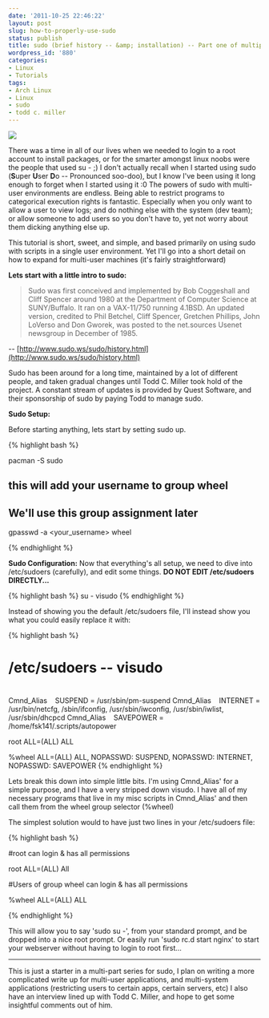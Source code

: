 ```yaml
---
date: '2011-10-25 22:46:22'
layout: post
slug: how-to-properly-use-sudo
status: publish
title: sudo (brief history -- &amp; installation) -- Part one of multipart series
wordpress_id: '880'
categories:
- Linux
- Tutorials
tags:
- Arch Linux
- Linux
- sudo
- todd c. miller
---
```


![](http://imgs.xkcd.com/comics/sandwich.png)

There was a time in all of our lives when we needed to login to a root account to install packages, or for the smarter amongst linux noobs were the people that used su - ;) I don't actually recall when I started using sudo (**S**uper **U**ser **D**o -- Pronounced soo-doo), but I know I've been using it long enough to forget when I started using it :0 The powers of sudo with multi-user environments are endless. Being able to restrict programs to categorical execution rights is fantastic. Especially when you only want to allow a user to view logs; and do nothing else with the system (dev team); or allow someone to add users so you don't have to, yet not worry about them dicking anything else up.

This tutorial is short, sweet, and simple, and based primarily on using sudo with scripts in a single user environment. Yet I'll go into a short detail on how to expand for multi-user machines (it's fairly straightforward)

**Lets start with a little intro to sudo:**


> Sudo was first conceived and implemented by Bob Coggeshall and Cliff Spencer around 1980 at the Department of Computer Science at SUNY/Buffalo. It ran on a VAX-11/750 running 4.1BSD. An updated version, credited to Phil Betchel, Cliff Spencer, Gretchen Phillips, John LoVerso and Don Gworek, was posted to the net.sources Usenet newsgroup in December of 1985.

-- [http://www.sudo.ws/sudo/history.html](http://www.sudo.ws/sudo/history.html)


Sudo has been around for a long time, maintained by a lot of different people, and taken gradual changes until Todd C. Miller took hold of the project. A constant stream of updates is provided by Quest Software, and their sponsorship of sudo by paying Todd to manage sudo.

**Sudo Setup:**

Before starting anything, lets start by setting sudo up.

{% highlight bash %}

pacman -S sudo

## this will add your username to group wheel

## We'll use this group assignment later

gpasswd -a <your_username> wheel

{% endhighlight %}

**Sudo Configuration:**
Now that everything's all setup, we need to dive into /etc/sudoers (carefully), and edit some things.
**DO NOT EDIT /etc/sudoers DIRECTLY...**

{% highlight bash %}
su -
visudo
{% endhighlight %}

Instead of showing you the default /etc/sudoers file, I'll instead show you what you could easily replace it with:

{% highlight bash %}
#
# /etc/sudoers -- visudo
#

Cmnd_Alias    SUSPEND = /usr/sbin/pm-suspend
Cmnd_Alias    INTERNET = /usr/bin/netcfg, /sbin/ifconfig, /usr/sbin/iwconfig, /usr/sbin/iwlist, /usr/sbin/dhcpcd
Cmnd_Alias    SAVEPOWER = /home/fsk141/.scripts/autopower

root ALL=(ALL) ALL

%wheel ALL=(ALL) ALL, NOPASSWD: SUSPEND, NOPASSWD: INTERNET, NOPASSWD: SAVEPOWER
{% endhighlight %}

Lets break this down into simple little bits. I'm using Cmnd_Alias' for a simple purpose, and I have a very stripped down visudo. I have all of my necessary programs that live in my misc scripts in Cmnd_Alias' and then call them from the wheel group selector (%wheel)

The simplest solution would to have just two lines in your /etc/sudoers file:

{% highlight bash %}

#root can login &amp; has all permissions

root ALL=(ALL) All

#Users of group wheel can login &amp; has all permissions

%wheel ALL=(ALL) ALL

{% endhighlight %}

This will allow you to say 'sudo su -', from your standard prompt, and be dropped into a nice root prompt. Or easily run 'sudo rc.d start nginx' to start your webserver without having to login to root first...

------

This is just a starter in a multi-part series for sudo, I plan on writing a more complicated write up for multi-user applications, and multi-system applications (restricting users to certain apps, certain servers, etc) I also have an interview lined up with Todd C. Miller, and hope to get some insightful comments out of him.
